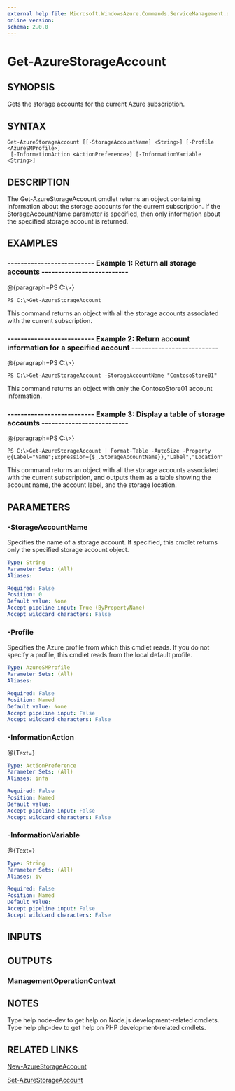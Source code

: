 ```yaml
---
external help file: Microsoft.WindowsAzure.Commands.ServiceManagement.dll-Help.xml
online version: 
schema: 2.0.0
---
```


# Get-AzureStorageAccount
## SYNOPSIS
Gets the storage accounts for the current Azure subscription.

## SYNTAX

```
Get-AzureStorageAccount [[-StorageAccountName] <String>] [-Profile <AzureSMProfile>]
 [-InformationAction <ActionPreference>] [-InformationVariable <String>]
```

## DESCRIPTION
The Get-AzureStorageAccount cmdlet returns an object containing information about the storage accounts for the current subscription.
If the StorageAccountName parameter is specified, then only information about the specified storage account is returned.

## EXAMPLES

### --------------------------  Example 1: Return all storage accounts  --------------------------
@{paragraph=PS C:\\\>}

```
PS C:\>Get-AzureStorageAccount
```

This command returns an object with all the storage accounts associated with the current subscription.

### --------------------------  Example 2: Return account information for a specified account  --------------------------
@{paragraph=PS C:\\\>}

```
PS C:\>Get-AzureStorageAccount -StorageAccountName "ContosoStore01"
```

This command returns an object with only the ContosoStore01 account information.

### --------------------------  Example 3: Display a table of storage accounts  --------------------------
@{paragraph=PS C:\\\>}

```
PS C:\>Get-AzureStorageAccount | Format-Table -AutoSize -Property @{Label="Name";Expression={$_.StorageAccountName}},"Label","Location"
```

This command returns an object with all the storage accounts associated with the current subscription, and outputs them as a table showing the account name, the account label, and the storage location.

## PARAMETERS

### -StorageAccountName
Specifies the name of a storage account.
If specified, this cmdlet returns only the specified storage account object.

```yaml
Type: String
Parameter Sets: (All)
Aliases: 

Required: False
Position: 0
Default value: None
Accept pipeline input: True (ByPropertyName)
Accept wildcard characters: False
```

### -Profile
Specifies the Azure profile from which this cmdlet reads.
If you do not specify a profile, this cmdlet reads from the local default profile.

```yaml
Type: AzureSMProfile
Parameter Sets: (All)
Aliases: 

Required: False
Position: Named
Default value: None
Accept pipeline input: False
Accept wildcard characters: False
```

### -InformationAction
@{Text=}

```yaml
Type: ActionPreference
Parameter Sets: (All)
Aliases: infa

Required: False
Position: Named
Default value: 
Accept pipeline input: False
Accept wildcard characters: False
```

### -InformationVariable
@{Text=}

```yaml
Type: String
Parameter Sets: (All)
Aliases: iv

Required: False
Position: Named
Default value: 
Accept pipeline input: False
Accept wildcard characters: False
```

## INPUTS

## OUTPUTS

### ManagementOperationContext

## NOTES
Type help node-dev to get help on Node.js development-related cmdlets.
Type help php-dev to get help on PHP development-related cmdlets.

## RELATED LINKS

[New-AzureStorageAccount]()

[Set-AzureStorageAccount]()

